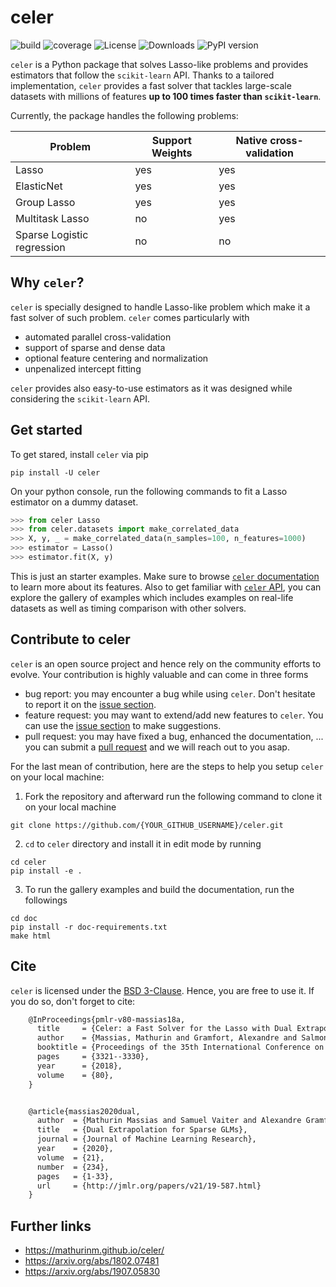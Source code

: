# celer

![build](https://github.com/mathurinm/celer/workflows/build/badge.svg)
![coverage](https://codecov.io/gh/mathurinm/celer/branch/main/graphs/badge.svg?branch=main)
![License](https://img.shields.io/badge/License-BSD_3--Clause-blue.svg)
![Downloads](https://pepy.tech/badge/celer/month)
![PyPI version](https://badge.fury.io/py/celer.svg)


``celer`` is a Python package that solves Lasso-like problems and provides estimators that follow the ``scikit-learn`` API. Thanks to a tailored implementation, ``celer`` provides a fast solver that tackles large-scale datasets with millions of features **up to 100 times faster than ``scikit-learn``**.

Currently, the package handles the following problems:


| Problem                       | Support Weights | Native cross-validation
| -----------                   | -----------     |----------------
| Lasso                         | yes             | yes
| ElasticNet                    | yes             | yes
| Group Lasso                   | yes             | yes
| Multitask Lasso               | no              | yes
| Sparse Logistic regression    | no              | no



## Why ``celer``?

``celer`` is specially designed to handle Lasso-like problem which make it a fast solver of such problem.
``celer`` comes particularly with

- automated parallel cross-validation
- support of sparse and dense data
- optional feature centering and normalization
- unpenalized intercept fitting

``celer`` provides also easy-to-use estimators as it was designed while considering the ``scikit-learn`` API.



## Get started

To get stared, install ``celer`` via pip

```shell
pip install -U celer
```

On your python console, 
run the following commands to fit a Lasso estimator on a dummy dataset.

```python
>>> from celer Lasso
>>> from celer.datasets import make_correlated_data 
>>> X, y, _ = make_correlated_data(n_samples=100, n_features=1000)
>>> estimator = Lasso()
>>> estimator.fit(X, y)
```

This is just an starter examples. 
Make sure to browse [``celer`` documentation ](https://mathurinm.github.io/celer/) to learn more about its features.
Also to get familiar with [``celer`` API](https://mathurinm.github.io/celer/api.html), you can explore the gallery of examples
which includes examples on real-life datasets as well as timing comparison with other solvers.



## Contribute to celer

``celer`` is an open source project and hence rely on the community efforts to evolve.
Your contribution is highly valuable and can come in three forms

- bug report: you may encounter a bug while using ``celer``. Don't hesitate to report it on the [issue section](https://github.com/mathurinm/celer/issues).
- feature request: you may want to extend/add new features to ``celer``. You can use the [issue section](https://github.com/mathurinm/celer/issues) to make suggestions.
- pull request: you may have fixed a bug, enhanced the documentation, ... you can submit a [pull request](https://github.com/mathurinm/celer/pulls) and we will reach out to you asap.

For the last mean of contribution, here are the steps to help you setup ``celer`` on your local machine:

1. Fork the repository and afterward run the following command to clone it on your local machine

```shell
git clone https://github.com/{YOUR_GITHUB_USERNAME}/celer.git
```

2. ``cd`` to ``celer`` directory and install it in edit mode by running

```shell
cd celer
pip install -e .
```

3. To run the gallery examples and build the documentation, run the followings

```shell
cd doc
pip install -r doc-requirements.txt
make html
```


## Cite

``celer`` is licensed under the [BSD 3-Clause](https://github.com/mathurinm/celer/blob/main/LICENSE). Hence, you are free to use it.
If you do so, don't forget to cite:


```tex
    @InProceedings{pmlr-v80-massias18a,
      title     = {Celer: a Fast Solver for the Lasso with Dual Extrapolation},
      author    = {Massias, Mathurin and Gramfort, Alexandre and Salmon, Joseph},
      booktitle = {Proceedings of the 35th International Conference on Machine Learning},
      pages     = {3321--3330},
      year      = {2018},
      volume    = {80},
    }


    @article{massias2020dual,
      author  = {Mathurin Massias and Samuel Vaiter and Alexandre Gramfort and Joseph Salmon},
      title   = {Dual Extrapolation for Sparse GLMs},
      journal = {Journal of Machine Learning Research},
      year    = {2020},
      volume  = {21},
      number  = {234},
      pages   = {1-33},
      url     = {http://jmlr.org/papers/v21/19-587.html}
    }
```


## Further links

- https://mathurinm.github.io/celer/
- https://arxiv.org/abs/1802.07481
- https://arxiv.org/abs/1907.05830
